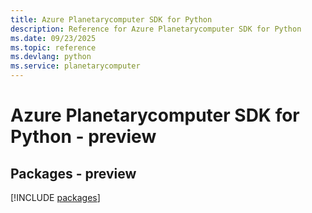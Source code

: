 ```yaml
---
title: Azure Planetarycomputer SDK for Python
description: Reference for Azure Planetarycomputer SDK for Python
ms.date: 09/23/2025
ms.topic: reference
ms.devlang: python
ms.service: planetarycomputer
---
```

# Azure Planetarycomputer SDK for Python - preview
## Packages - preview
[!INCLUDE [packages](planetarycomputer-index.md)]